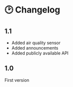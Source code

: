 # 🕑 Changelog

## 1.1

- Added air quality sensor
- Added announcements
- Added publicly available API

## 1.0

First version
